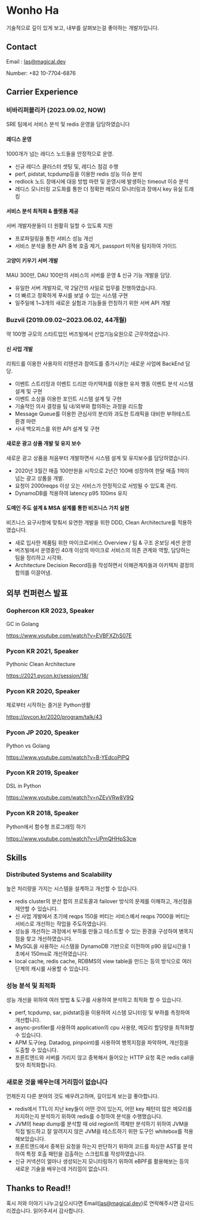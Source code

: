 # Wonho Ha

기술적으로 깊이 있게 보고, 내부를 살펴보는걸 좋아하는 개발자입니다.

## Contact

Email : las@magical.dev

Number: +82 10-7704-6876

## Carrier Experience

### 비바리퍼블리카 (2023.09.02, NOW)

SRE 팀에서 서비스 분석 및 redis 운영을 담당하였습니다

#### 레디스 운영
1000개가 넘는 레디스 노드들을 안정적으로 운영.

- 신규 레디스 클러스터 셋팅 및, 레디스 점검 수행
- perf, pidstat, tcpdump등을 이용한 redis 성능 이슈 분석
- redlock 노드 장애시에 대응 방법 마련 및 운영시에 발생하는 timeout 이슈 분석
- 레디스 모니터링 고도화를 통한 더 정확한 메모리 모니터링과 장애시 key 유실 트래킹

#### 서비스 분석 최적화 & 플랫폼 제공 
서버 개발자분들이 더 원활히 일할 수 있도록 지원

- 프로파일링을 통한 서비스 성능 개선
- 서비스 분석을 통한 API 중복 호출 제거, passport 미적용 탐지하여 가이드

#### 고양이 키우기 서버 개발
MAU 300만, DAU 100만의 서비스의 서버를 운영 & 신규 기능 개발을 담당.

- 유일한 서버 개발자로, 약 2달간의 사일로 업무를 진행하였습니다.
- 더 빠르고 정확하게 푸시를 보낼 수 있는 시스템 구현
- 일주일에 1~3개의 새로운 실험과 기능들을 런칭하기 위한 서버 API 개발

### Buzvil (2019.09.02~2023.06.02, 44개월)

약 100명 규모의 스타트업인 버즈빌에서 산업기능요원으로 근무하였습니다.

#### 신 사업 개발
리워드를 이용한 사용자의 리텐션과 참여도를 증가시키는 새로운 사업에 BackEnd 담당.

- 이벤트 스트리밍과 이벤트 드리븐 아키텍처를 이용한 유저 행동 이벤트 분석 시스템 설계 및 구현
- 이벤트 소싱을 이용한 포인트 시스템 설계 및 구현
- 기술적인 의사 결정을 팀 내/외부와 합의하는 과정을 리드함
- Message Queue를 이용한 관심사의 분리와 과도한 트래픽을 대비한 부하테스트 환경 마련
- 사내 백오피스를 위한 API 설계 및 구현

#### 새로운 광고 상품 개발 및 유지 보수

새로운 광고 상품을 처음부터 개발하면서 시스템 설계 및 유지보수를 담당하였습니다.

- 2020년 3월간 매출 100만원을 시작으로 2년간 100배 성장하여 한달 매출 1억이 넘는 광고 상품을 개발.
- 요청이 2000reqps 이상 오는 서비스가 안정적으로 서빙될 수 있도록 관리.
- DynamoDB를 적용하여 latency p95 100ms 유지

#### 도메인 주도 설계 & MSA 설계를 통한 비즈니스 가치 실현

비즈니스 요구사항에 맞춰서 유연한 개발을 위한 DDD, Clean Architecture를 적용하였습니다.

- 새로 입사한 제품팀 위한 마이크로서비스 Overview / 팀 & 구조 온보딩 세션 운영
- 버즈빌에서 운영중인 40개 이상의 마이크로 서비스의 의존 관계와 역할, 담당하는 팀을 정리하고 시각화.
- Architecture Decision Record등을 작성하면서 이해관계자들과 아키텍처 결정의 합의를 이끌어냄.

## 외부 컨퍼런스 발표

### Gophercon KR 2023, Speaker

GC in Golang

https://www.youtube.com/watch?v=EVBFXZhS07E

### Pycon KR 2021, Speaker

Pythonic Clean Architecture

https://2021.pycon.kr/session/18/

### Pycon KR 2020, Speaker

제로부터 시작하는 즐거운 Python생활

https://pycon.kr/2020/program/talk/43

### Pycon JP 2020, Speaker

Python vs Golang

https://www.youtube.com/watch?v=B-YEdcoPlPQ

### Pycon KR 2019, Speaker

DSL in Python

https://www.youtube.com/watch?v=nZEvVRw8V9Q

### Pycon KR 2018, Speaker

Python에서 함수형 프로그래밍 하기

https://www.youtube.com/watch?v=UPmQHHpS3cw

## Skills

### Distributed Systems and Scalability

높은 처리량을 가지는 시스템을 설계하고 개선할 수 있습니다.

- redis cluster의 분산 합의 프로토콜과 failover 방식의 문제를 이해하고, 개선점을 제안할 수 있습니다.
- 신 사업 개발에서 초기에 reqps 150을 버티는 서비스예서 reqps 7000을 버티는 서비스로 개선하는 작업을 주도하였습니다.
- 성능을 개선하는 과정에서 부하를 만들고 테스트할 수 있는 환경을 구성하여 병목지점을 찾고 개선하였습니다.
- MySQL을 사용하는 시스템을 DynamoDB 기반으로 이전하여 p90 응답시간을 1초에서 150ms로 개선하였습니다.
- local cache, redis cache, RDBMS의 view table을 만드는 등의 방식으로 여러 단계의 캐시를 사용할 수 있습니다.

### 성능 분석 및 최적화

성능 개선을 위하여 여러 방법 & 도구를 사용하여 분석하고 최적화 할 수 있습니다.

- perf, tcpdump, sar, pidstat등을 이용하여 시스템 모니터링 및 부하를 측정하여 개선합니다.
- async-profiler를 사용하여 application의 cpu 사용량, 메모리 할당량을 최적화할 수 있습니다.
- APM 도구(eg. Datadog, pinpoint)를 사용하여 병목지점을 파악하며, 개선점을 도출할 수 있습니다.
- 프론트엔드와 서버를 가리지 않고 중복해서 들어오는 HTTP 요청 혹은 redis call을 찾아 최적화합니다.

### 새로운 것을 배우는데 거리낌이 없습니다

언제든지 다른 분야의 것도 배우려고하며, 깊이있게 보는걸 좋아합니다.

- redis에서 TTL이 지난 key들이 어떤 것이 있는지, 어떤 key 패턴이 많은 메모리를 차지하는지 분석하기 위하여 redis를 수정하여 분석을 수행했습니다.
- JVM의 heap dump를 분석할 때 old region의 객체만 분석하기 위하여 JVM을 직접 빌드하고 잘 알려지지 않은 JVM을 테스트하기 위한 도구인 whitebox를 적용해보았습니다.
- 프론트엔드에서 중복된 요청을 하는지 판단하기 위하여 코드를 파싱한 AST를 분석하여 특정 호출 패턴을 검출하는 스크립트를 작성하였습니다.
- 신규 커넥션이 얼마나 생성되는지 모니터링하기 위하여 eBPF를 활용해보는 등의 새로운 기술을 배우는데 거리낌이 없습니다.

## Thanks to Read!!

혹시 저와 이야기 나누고싶으시다면 Email(las@magical.dev)로 연락해주시면 감사드리겠습니다.
읽어주셔서 감사합니다.
